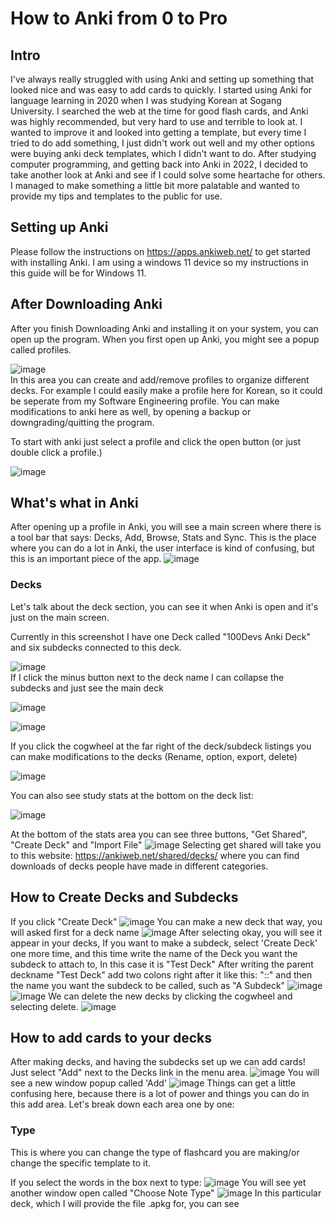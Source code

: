 # How to Anki from 0 to Pro
## Intro
I've always really struggled with using Anki and setting up something that looked nice and was easy to add cards to quickly. I started using Anki for language learning in 2020 when I was studying Korean at Sogang University.
I searched the web at the time for good flash cards, and Anki was highly recommended, but very hard to use and terrible to look at. I wanted to improve it and looked into getting a template, but every time I tried to do add something, I just didn't work out well and my other options were buying anki deck templates, which I didn't want to do. 
After studying computer programming, and getting back into Anki in 2022, I decided to take another look at Anki and see if I could solve some heartache for others. I managed to make something a little bit more palatable and wanted to provide my tips and templates to the public for use.

## Setting up Anki 
Please follow the instructions on https://apps.ankiweb.net/ to get started with installing Anki. I am using a windows 11 device so my instructions in this guide will be for Windows 11.

## After Downloading Anki 
After you finish Downloading Anki and installing it on your system, you can open up the program. When you first open up Anki, you might see a popup called profiles.

![image](https://user-images.githubusercontent.com/106789729/193141058-d4608dfa-8fd8-45d1-9638-119628ff2774.png)
<br>
In this area you can create and add/remove profiles to organize different decks. For example I could easily make a profile here for Korean, so it could be seperate from my Software Engineering profile.
You can make modifications to anki here as well, by opening a backup or downgrading/quitting the program.

To start with anki just select a profile and click the open button (or just double click a profile.)

![image](https://user-images.githubusercontent.com/106789729/193141596-ecb10e8e-40da-4b1e-bc37-6faff7ba004f.png)

## What's what in Anki
After opening up a profile in Anki, you will see a main screen where there is a tool bar that says: Decks, Add, Browse, Stats and Sync.
This is the place where you can do a lot in Anki, the user interface is kind of confusing, but this is an important piece of the app.
![image](https://user-images.githubusercontent.com/106789729/193141850-193e1fbd-ebe4-43aa-bf31-8b04d110afa5.png)

### Decks
Let's talk about the deck section, you can see it when Anki is open and it's just on the main screen.

Currently in this screenshot I have one Deck called "100Devs Anki Deck" and six subdecks connected to this deck. 

![image](https://user-images.githubusercontent.com/106789729/193142317-285630c9-79a7-491e-8d6a-aef5b3784866.png)<br>
If I click the minus button next to the deck name I can collapse the subdecks and just see the main deck

![image](https://user-images.githubusercontent.com/106789729/193142457-e486477d-29a7-42c4-a886-949ec9588abe.png)

![image](https://user-images.githubusercontent.com/106789729/193142482-f0b69422-35ca-426c-bc60-b551d3b4b001.png)

If you click the cogwheel at the far right of the deck/subdeck listings you can make modifications to the decks (Rename, option, export, delete)

![image](https://user-images.githubusercontent.com/106789729/193142647-5ab00102-756a-44f6-b1e2-7b87aee8d926.png)

You can also see study stats at the bottom on the deck list: 

![image](https://user-images.githubusercontent.com/106789729/193142727-a3c33b68-e59d-4846-8a2a-283962794b26.png)

At the bottom of the stats area you can see three buttons, "Get Shared", "Create Deck" and "Import File"
![image](https://user-images.githubusercontent.com/106789729/193143348-79d03932-32fd-4250-ad5b-1ef6201eecae.png)
Selecting get shared will take you to this website: https://ankiweb.net/shared/decks/ where you can find downloads of decks people have made in different categories.

## How to Create Decks and Subdecks
If you click "Create Deck"
![image](https://user-images.githubusercontent.com/106789729/193143507-904b458c-f80e-42e9-b121-b3a1936c31db.png)
You can make a new deck that way, you will asked first for a deck name
![image](https://user-images.githubusercontent.com/106789729/193143613-9038a1dd-30e3-4369-bd44-42799a7a8703.png)
After selecting okay, you will see it appear in your decks, 
If you want to make a subdeck, select 'Create Deck' one more time, and this time write the name of the Deck you want the subdeck to attach to, In this case it is "Test Deck"
After writing the parent deckname "Test Deck" add two colons right after it like this: "::" and then the name you want the subdeck to be called, such as "A Subdeck"
![image](https://user-images.githubusercontent.com/106789729/193144056-a21e051a-825f-49ea-aa1c-c9d4416acf49.png)
![image](https://user-images.githubusercontent.com/106789729/193144179-f3f221c1-e877-4455-959c-a6f02c27db12.png)
We can delete the new decks by clicking the cogwheel and selecting delete.
![image](https://user-images.githubusercontent.com/106789729/193144297-1b8c1e11-99d5-4c84-9c25-97871d4344c5.png)

## How to add cards to your decks
After making decks, and having the subdecks set up we can add cards!
Just select "Add" next to the Decks link in the menu area.
![image](https://user-images.githubusercontent.com/106789729/193144548-6c44def6-3fa3-4e98-a7ef-1996045953f4.png)
You will see a new window popup called 'Add'
![image](https://user-images.githubusercontent.com/106789729/193144635-f6cc0761-c59e-4d57-92f1-53125b7a1044.png)
Things can get a little confusing here, because there is a lot of power and things you can do in this add area.
Let's break down each area one by one:
### Type 
This is where you can change the type of flashcard you are making/or change the specific template to it. 

If you select the words in the box next to type:
![image](https://user-images.githubusercontent.com/106789729/193144856-b5bc7496-9a84-469f-b15a-ef2672c2f4ba.png)
You will see yet another window open called "Choose Note Type"
![image](https://user-images.githubusercontent.com/106789729/193144983-2fce0bae-147d-4584-b672-50fc096a04d9.png)
In this particular deck, which I will provide the file .apkg for, you can see 





